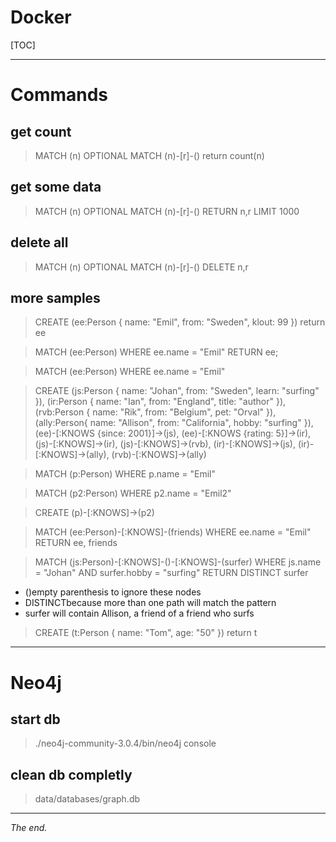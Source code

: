 Docker
===============================================================================

[TOC]


-------------------------------------------------------------------------------
# Commands

## get count
> MATCH (n) OPTIONAL MATCH (n)-[r]-() return count(n)

## get some data
> MATCH (n) OPTIONAL MATCH (n)-[r]-() RETURN n,r LIMIT 1000

## delete all
> MATCH (n) OPTIONAL MATCH (n)-[r]-() DELETE n,r

## more samples

> CREATE (ee:Person { name: "Emil", from: "Sweden", klout: 99 }) return ee

> MATCH (ee:Person) WHERE ee.name = "Emil" RETURN ee;

> MATCH   (ee:Person) WHERE ee.name = "Emil"

> CREATE  (js:Person  { name: "Johan", from: "Sweden", learn: "surfing" }),
        (ir:Person  { name: "Ian", from: "England", title: "author" }),
        (rvb:Person { name: "Rik", from: "Belgium", pet: "Orval" }),
        (ally:Person{ name: "Allison", from: "California", hobby: "surfing" }),
        (ee)-[:KNOWS {since: 2001}]->(js),
        (ee)-[:KNOWS {rating: 5}]->(ir),
        (js)-[:KNOWS]->(ir),
        (js)-[:KNOWS]->(rvb),
        (ir)-[:KNOWS]->(js),
        (ir)-[:KNOWS]->(ally),
        (rvb)-[:KNOWS]->(ally)

> MATCH (p:Person) WHERE p.name = "Emil"

> MATCH (p2:Person) WHERE p2.name = "Emil2"

> CREATE (p)-[:KNOWS]->(p2)

> MATCH (ee:Person)-[:KNOWS]-(friends)
> WHERE ee.name = "Emil"
> RETURN ee, friends

> MATCH (js:Person)-[:KNOWS]-()-[:KNOWS]-(surfer)
> WHERE js.name = "Johan" AND surfer.hobby = "surfing"
> RETURN DISTINCT surfer
- ()empty parenthesis to ignore these nodes
- DISTINCTbecause more than one path will match the pattern
- surfer will contain Allison, a friend of a friend who surfs


> CREATE (t:Person { name: "Tom", age: "50" }) return t


-------------------------------------------------------------------------------
# Neo4j

## start db
> ./neo4j-community-3.0.4/bin/neo4j console			

## clean db completly
> data/databases/graph.db                           


-------------------------------------------------------------------------------
_The end._
